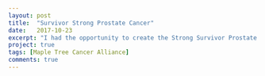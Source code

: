 ```yaml
---
layout: post
title:  "Survivor Strong Prostate Cancer"
date:   2017-10-23
excerpt: "I had the opportunity to create the Strong Survivor Prostate Cancer Manual for Maple Tree Cancer Alliance."
project: true
tags: [Maple Tree Cancer Alliance]
comments: true
---
```

